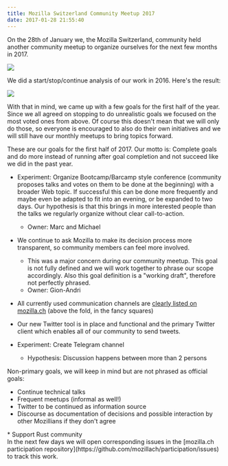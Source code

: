 ```yaml
---
title: Mozilla Switzerland Community Meetup 2017
date: 2017-01-28 21:55:40
---
```


On the 28th of January we, the Mozilla Switzerland, community held another community meetup to organize ourselves for the next few months in 2017.

![](/images/2016/09/mozillach_logo_cutout-sky_twitterheader-1024x342.jpeg)

We did a start/stop/continue analysis of our work in 2016\. Here's the result:

[![](https://michaelkohler.info/mozilla/mozillach-start-top-continue.jpg)](https://michaelkohler.info/mozilla/mozillach-start-top-continue.jpg)

With that in mind, we came up with a few goals for the first half of the year. Since we all agreed on stopping to do unrealistic goals we focused on the most voted ones from above. Of course this doesn't mean that we will only do those, so everyone is encouraged to also do their own initiatives and we will still have our monthly meetups to bring topics forward.

These are our goals for the first half of 2017\. Our motto is: Complete goals and do more instead of running after goal completion and not succeed like we did in the past year.
<div id="magicdomid83" class="">

*   <span class="author-a-z74zz79zi8hz84z3z71zz65zz90zz74ztz67zz90z2z87z">Experiment: Organize Bootcamp/Barcamp style conference (community proposes talks and votes on them to be done at the beginning) with a broader Web topic. If successful this can be done more frequently and maybe even be adapted to fit into an evening, or be expanded to two days. Our hypothesis is that this brings in more interested people than the talks we regularly organize without clear call-to-action.</span>

    *   Owner: Marc and Michael

*   <span class="author-a-lz88zz89zz80zcofuhz72zz69zz85zrqz72zm">We continue to ask Mozilla to make its decision process more transparent, so community members can feel more involved.</span>

    *   This was a major concern during our community meetup. This goal is not fully defined and we will work together to phrase our scope accordingly. Also this goal definition is a "working draft", therefore not perfectly phrased.
    *   Owner: Gion-Andri

*   <span class="author-a-z74zz79zi8hz84z3z71zz65zz90zz74ztz67zz90z2z87z">All currently used communication channels are [clearly listed on mozilla.ch](https://github.com/mozillach/mozilla.ch/issues/89) (above the fold</span><span class="author-a-lz88zz89zz80zcofuhz72zz69zz85zrqz72zm">, in the fanc</span><span class="author-a-0z84z1bqz89zpz75zlz84zz76zz73z3z76z6l">y</span><span class="author-a-lz88zz89zz80zcofuhz72zz69zz85zrqz72zm"> squares</span><span class="author-a-z74zz79zi8hz84z3z71zz65zz90zz74ztz67zz90z2z87z">)</span>
*   <span class="author-a-z74zz79zi8hz84z3z71zz65zz90zz74ztz67zz90z2z87z">Our new Twitter tool is in place and functional and the primary Twitter client which enables all of our community to send tweets.</span>
*   <span class="author-a-z74zz79zi8hz84z3z71zz65zz90zz74ztz67zz90z2z87z">Experiment: Create Telegram channel</span>

    *   Hypothesis: Discussion happens between more than 2 persons
</div>
<div id="magicdomid90" class="">
<div id="magicdomid93" class=""><span class="author-a-z74zz79zi8hz84z3z71zz65zz90zz74ztz67zz90z2z87z">Non-primary goals, we will keep in mind but are not phrased as official goals:</span></div>
<div id="magicdomid94" class="">

*   <span class="author-a-z74zz79zi8hz84z3z71zz65zz90zz74ztz67zz90z2z87z">Continue technical talks</span>
*   <span class="author-a-z74zz79zi8hz84z3z71zz65zz90zz74ztz67zz90z2z87z">Frequent meetups (informal as well!)</span>
*   <span class="author-a-z74zz79zi8hz84z3z71zz65zz90zz74ztz67zz90z2z87z">Twitter to be continued as information source</span>
*   <span class="author-a-z74zz79zi8hz84z3z71zz65zz90zz74ztz67zz90z2z87z">Discourse as documentation of decisions and possible interaction by other Mozillians if they don't agree
</span>
*   <span class="author-a-z74zz79zi8hz84z3z71zz65zz90zz74ztz67zz90z2z87z">Support Rust community
</span>
</div>
<div id="magicdomid95" class=""></div>
<div id="magicdomid96" class=""></div>
<div id="magicdomid97" class=""></div>
<div id="magicdomid98" class=""></div>
</div>
In the next few days we will open corresponding issues in the [mozilla.ch participation repository](https://github.com/mozillach/participation/issues) to track this work.

